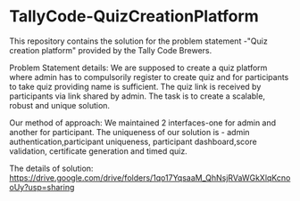 # TallyCode-QuizCreationPlatform
This repository contains the solution for the problem statement -"Quiz creation platform" provided by the Tally Code Brewers.

Problem Statement details:
We are supposed to create a quiz platform where admin has to compulsorily register to create quiz and for participants to take quiz providing name is sufficient.
The quiz link is received by participants via link shared by admin.
The task is to create a scalable, robust and unique solution.

Our method of approach:
We maintained 2 interfaces-one for admin and another for participant.
The uniqueness of our solution is - admin authentication,participant uniqueness, participant dashboard,score validation, certificate generation and timed quiz.

The details of solution:  https://drive.google.com/drive/folders/1qo17YqsaaM_QhNsjRVaWGkXlqKcnooUy?usp=sharing
